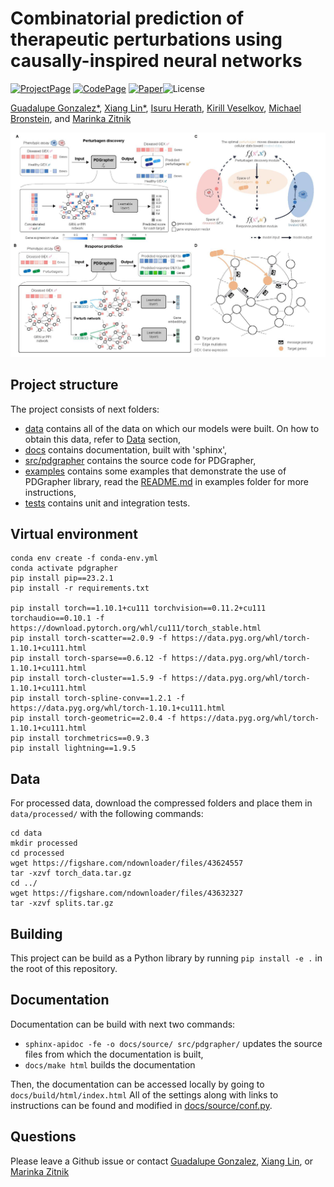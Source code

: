 # Combinatorial prediction of therapeutic perturbations using causally-inspired neural networks
[![ProjectPage](https://img.shields.io/badge/Project-PDGrapher-red)](https://zitniklab.hms.harvard.edu/projects/PDGrapher/) [![CodePage](https://img.shields.io/badge/Code-GitHub-orange)](https://github.com/mims-harvard/PDGrapher) [![Paper](https://img.shields.io/badge/Paper-BioRxiv-green)](https://www.biorxiv.org/content/10.1101/2024.01.03.573985v2)![License](https://img.shields.io/badge/license-MIT-blue) 

[Guadalupe Gonzalez*](https://www.gene.com/scientists/our-scientists/guadalupe-gonzalez), [Xiang Lin*](https://scholar.google.com/citations?user=SKdT80YAAAAJ&hl=en), [Isuru Herath](https://scholar.google.com/citations?user=F-RC5k0AAAAJ&hl=en), [Kirill Veselkov](https://scholar.google.com/citations?user=0n-5UGYAAAAJ&hl=en),
[Michael Bronstein](https://scholar.google.com/citations?user=UU3N6-UAAAAJ&hl=en), and [Marinka Zitnik](https://dbmi.hms.harvard.edu/people/marinka-zitnik)

![](https://github.com/mims-harvard/PDGrapher/blob/main/figures/figure1.jpg)
## Project structure

The project consists of next folders:
- [data](data/) contains all of the data on which our models were built. On how to obtain this data, refer to [Data](#data) section,
- [docs](docs/) contains documentation, built with 'sphinx',
- [src/pdgrapher](src/pdgrapher/) contains the source code for PDGrapher,
- [examples](examples/) contains some examples that demonstrate the use of PDGrapher library, read the [README.md](examples/README.md) in examples folder for more instructions,
- [tests](tests/) contains unit and integration tests.

## Virtual environment

```
conda env create -f conda-env.yml
conda activate pdgrapher
pip install pip==23.2.1
pip install -r requirements.txt

pip install torch==1.10.1+cu111 torchvision==0.11.2+cu111 torchaudio==0.10.1 -f https://download.pytorch.org/whl/cu111/torch_stable.html
pip install torch-scatter==2.0.9 -f https://data.pyg.org/whl/torch-1.10.1+cu111.html
pip install torch-sparse==0.6.12 -f https://data.pyg.org/whl/torch-1.10.1+cu111.html
pip install torch-cluster==1.5.9 -f https://data.pyg.org/whl/torch-1.10.1+cu111.html
pip install torch-spline-conv==1.2.1 -f https://data.pyg.org/whl/torch-1.10.1+cu111.html
pip install torch-geometric==2.0.4 -f https://data.pyg.org/whl/torch-1.10.1+cu111.html
pip install torchmetrics==0.9.3
pip install lightning==1.9.5

```


## Data

For processed data, download the compressed folders and place them in `data/processed/` with the following commands:

```
cd data
mkdir processed
cd processed
wget https://figshare.com/ndownloader/files/43624557
tar -xzvf torch_data.tar.gz
cd ../
wget https://figshare.com/ndownloader/files/43632327
tar -xzvf splits.tar.gz
```


## Building

This project can be build as a Python library by running `pip install -e .` in the root of this repository.


## Documentation

Documentation can be build with next two commands:
- `sphinx-apidoc -fe -o docs/source/ src/pdgrapher/` updates the source files from which the documentation is built,
- `docs/make html` builds the documentation

Then, the documentation can be accessed locally by going to `docs/build/html/index.html`
All of the settings along with links to instructions can be found and modified in [docs/source/conf.py](docs/source/conf.py). 

## Questions
Please leave a Github issue or contact [Guadalupe Gonzalez](mailto:ggonzalezp16@gmail.com), [Xiang Lin](mailto:xianglin226@gmail.com), or [Marinka Zitnik](mailto:marinka@zitnik.si)  

